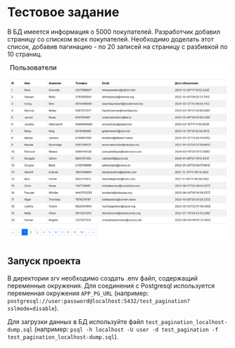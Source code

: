 # Тестовое задание

В БД имеется информация о 5000 покупателей. Разработчик добавил страницу со списком всех покупателей. Необходимо доделать этот список, добавив пагинацию - по 20 записей на страницу с разбивкой по 10 страниц.

![Результат](./result.png)



## Запуск проекта
В директории srv необходимо создать .env файл, содержащий переменные окружения.
Для соединения с Postgresql используется переменная окружения `APP_PG_URL` 
(например: `postgresql://user:password@localhost:5432/test_pagination?sslmode=disable`). 

Для загрузки данных в БД используйте файл `test_pagination_localhost-dump.sql` (например: `psql -h localhost -U user -d test_pagination -f test_pagination_localhost-dump.sql`).
